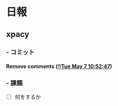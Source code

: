 # 日報
## xpacy
### - コミット

#### Remove comments  (<a href="http://github.com/yuya-kanai/xpacy/commit/9eba42c9a97371080a30401420c5309637476765"><sup><sub>:clock1:</sub></sup><span>Tue May 7 10:52:47<span></a>)


### - 課題
- [ ] 何をするか
